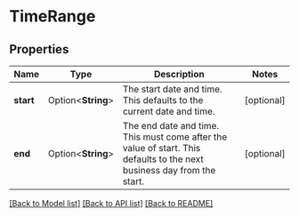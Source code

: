 # TimeRange

## Properties

Name | Type | Description | Notes
------------ | ------------- | ------------- | -------------
**start** | Option<**String**> | The start date and time. This defaults to the current date and time. | [optional]
**end** | Option<**String**> | The end date and time. This must come after the value of start. This defaults to the next business day from the start. | [optional]

[[Back to Model list]](../README.md#documentation-for-models) [[Back to API list]](../README.md#documentation-for-api-endpoints) [[Back to README]](../README.md)



